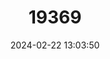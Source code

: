 ---
title: "19369"
category: "Rattus tunneyi"
draft: false
date: 2024-02-22 13:03:50
languages:
  Australian languages: ["Djini"]
  English: ["Pale Field Rat"]
---